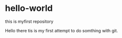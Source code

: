 # hello-world
this is myfirst repository

Hello there tis is my first attempt to do somthing with git.

